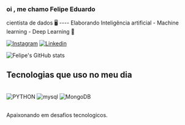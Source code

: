 ### oi , me chamo Felipe Eduardo
cientista de dados 🖥️
---- Elaborando Inteligência artificial - Machine learning - Deep Learning 🤖           


[![Instagram](https://res.cloudinary.com/practicaldev/image/fetch/s--Sg7TEMKA--/c_limit%2Cf_auto%2Cfl_progressive%2Cq_auto%2Cw_880/https://img.shields.io/badge/Instagram-E4405F%3Fstyle%3Dfor-the-badge%26logo%3Dinstagram%26logoColor%3Dwhite)](https://www.instagram.com/oficialp20?utm_source=qr&igsh=d3gzMzJkeGl2bHpq)
[![Linkedin](https://img.shields.io/badge/LinkedIn-0077B5?style=for-the-badge&logo=linkedin&logoColor=white)](www.linkedin.com/in/felipee20)

![Felipe's GitHub stats](https://github-readme-stats.vercel.app/api?username=felipeeduardor&show_icons=true&theme=cobalt)


## Tecnologias que uso no meu dia 

<div style="display: inline_block"><br/>
  <img align="center" alt="PYTHON" src="https://img.shields.io/badge/Python-3776AB?style=for-the-badge&logo=python&logoColor=white" />
  <img align="center" alt="mysql" src="https://img.shields.io/badge/MySQL-00000F?style=for-the-badge&logo=mysql&logoColor=white" />
  <img align="center" alt="MongoDB" src="https://img.shields.io/badge/MongoDB-4EA94B?style=for-the-badge&logo=mongodb&logoColor=white" />
</div><br/>

Apaixonando em desafios tecnologicos.




